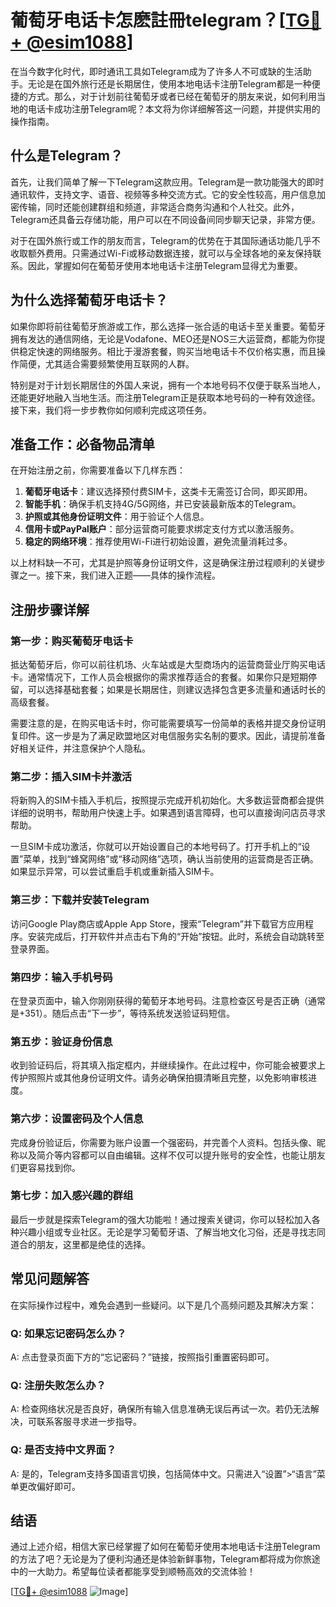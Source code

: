 # 葡萄牙电话卡怎麽註冊telegram？[[TG💪+ @esim1088](https://t.me/s/esim1088)]

在当今数字化时代，即时通讯工具如Telegram成为了许多人不可或缺的生活助手。无论是在国外旅行还是长期居住，使用本地电话卡注册Telegram都是一种便捷的方式。那么，对于计划前往葡萄牙或者已经在葡萄牙的朋友来说，如何利用当地的电话卡成功注册Telegram呢？本文将为你详细解答这一问题，并提供实用的操作指南。

## 什么是Telegram？

首先，让我们简单了解一下Telegram这款应用。Telegram是一款功能强大的即时通讯软件，支持文字、语音、视频等多种交流方式。它的安全性较高，用户信息加密传输，同时还能创建群组和频道，非常适合商务沟通和个人社交。此外，Telegram还具备云存储功能，用户可以在不同设备间同步聊天记录，非常方便。

对于在国外旅行或工作的朋友而言，Telegram的优势在于其国际通话功能几乎不收取额外费用。只需通过Wi-Fi或移动数据连接，就可以与全球各地的亲友保持联系。因此，掌握如何在葡萄牙使用本地电话卡注册Telegram显得尤为重要。

## 为什么选择葡萄牙电话卡？

如果你即将前往葡萄牙旅游或工作，那么选择一张合适的电话卡至关重要。葡萄牙拥有发达的通信网络，无论是Vodafone、MEO还是NOS三大运营商，都能为你提供稳定快速的网络服务。相比于漫游套餐，购买当地电话卡不仅价格实惠，而且操作简便，尤其适合需要频繁使用互联网的人群。

特别是对于计划长期居住的外国人来说，拥有一个本地号码不仅便于联系当地人，还能更好地融入当地生活。而注册Telegram正是获取本地号码的一种有效途径。接下来，我们将一步步教你如何顺利完成这项任务。

## 准备工作：必备物品清单

在开始注册之前，你需要准备以下几样东西：

1. **葡萄牙电话卡**：建议选择预付费SIM卡，这类卡无需签订合同，即买即用。
2. **智能手机**：确保手机支持4G/5G网络，并已安装最新版本的Telegram。
3. **护照或其他身份证明文件**：用于验证个人信息。
4. **信用卡或PayPal账户**：部分运营商可能要求绑定支付方式以激活服务。
5. **稳定的网络环境**：推荐使用Wi-Fi进行初始设置，避免流量消耗过多。

以上材料缺一不可，尤其是护照等身份证明文件，这是确保注册过程顺利的关键步骤之一。接下来，我们进入正题——具体的操作流程。

## 注册步骤详解

### 第一步：购买葡萄牙电话卡

抵达葡萄牙后，你可以前往机场、火车站或是大型商场内的运营商营业厅购买电话卡。通常情况下，工作人员会根据你的需求推荐适合的套餐。如果你只是短期停留，可以选择基础套餐；如果是长期居住，则建议选择包含更多流量和通话时长的高级套餐。

需要注意的是，在购买电话卡时，你可能需要填写一份简单的表格并提交身份证明复印件。这一步是为了满足欧盟地区对电信服务实名制的要求。因此，请提前准备好相关证件，并注意保护个人隐私。

### 第二步：插入SIM卡并激活

将新购入的SIM卡插入手机后，按照提示完成开机初始化。大多数运营商都会提供详细的说明书，帮助用户快速上手。如果遇到语言障碍，也可以直接询问店员寻求帮助。

一旦SIM卡成功激活，你就可以开始设置自己的本地号码了。打开手机上的“设置”菜单，找到“蜂窝网络”或“移动网络”选项，确认当前使用的运营商是否正确。如果显示异常，可以尝试重启手机或重新插入SIM卡。

### 第三步：下载并安装Telegram

访问Google Play商店或Apple App Store，搜索“Telegram”并下载官方应用程序。安装完成后，打开软件并点击右下角的“开始”按钮。此时，系统会自动跳转至登录界面。

### 第四步：输入手机号码

在登录页面中，输入你刚刚获得的葡萄牙本地号码。注意检查区号是否正确（通常是+351）。随后点击“下一步”，等待系统发送验证码短信。

### 第五步：验证身份信息

收到验证码后，将其填入指定框内，并继续操作。在此过程中，你可能会被要求上传护照照片或其他身份证明文件。请务必确保拍摄清晰且完整，以免影响审核进度。

### 第六步：设置密码及个人信息

完成身份验证后，你需要为账户设置一个强密码，并完善个人资料。包括头像、昵称以及简介等内容都可以自由编辑。这样不仅可以提升账号的安全性，也能让朋友们更容易找到你。

### 第七步：加入感兴趣的群组

最后一步就是探索Telegram的强大功能啦！通过搜索关键词，你可以轻松加入各种兴趣小组或专业社区。无论是学习葡萄牙语、了解当地文化习俗，还是寻找志同道合的朋友，这里都是绝佳的选择。

## 常见问题解答

在实际操作过程中，难免会遇到一些疑问。以下是几个高频问题及其解决方案：

### Q: 如果忘记密码怎么办？
A: 点击登录页面下方的“忘记密码？”链接，按照指引重置密码即可。

### Q: 注册失败怎么办？
A: 检查网络状况是否良好，确保所有输入信息准确无误后再试一次。若仍无法解决，可联系客服寻求进一步指导。

### Q: 是否支持中文界面？
A: 是的，Telegram支持多国语言切换，包括简体中文。只需进入“设置”>“语言”菜单更改偏好即可。

## 结语

通过上述介绍，相信大家已经掌握了如何在葡萄牙使用本地电话卡注册Telegram的方法了吧？无论是为了便利沟通还是体验新鲜事物，Telegram都将成为你旅途中的一大助力。希望每位读者都能享受到顺畅高效的交流体验！

[[TG💪+ @esim1088](https://t.me/s/esim1088) ![Image](https://i.postimg.cc/4NQfJmqS/Snipaste-2025-05-13-00-14-12.png)]